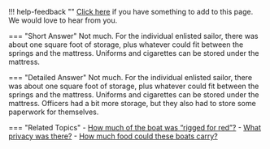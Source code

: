 !!! help-feedback ""
    [Click here](https://other.example.com/feedback) if you have something to add to this page. We would love to hear from you.

=== "Short Answer"
    Not much. For the individual enlisted sailor, there was about one square foot of storage, plus whatever could fit between the springs and the mattress. Uniforms and cigarettes can be stored under the mattress.

=== "Detailed Answer"
    Not much.  For the individual enlisted sailor, there was about one square foot of storage, plus whatever could fit between the springs and the mattress.  Uniforms and cigarettes can be stored under the mattress.  Officers had a bit more storage, but they also had to store some paperwork for themselves.

=== "Related Topics"
    - [How much of the boat was “rigged for red”?](./how-much-of-the-boat-was-rigged-for-red.md)
    - [What privacy was there?](./what-privacy-was-there.md)
    - [How much food could these boats carry?](./how-much-food-could-these-boats-carry.md)
